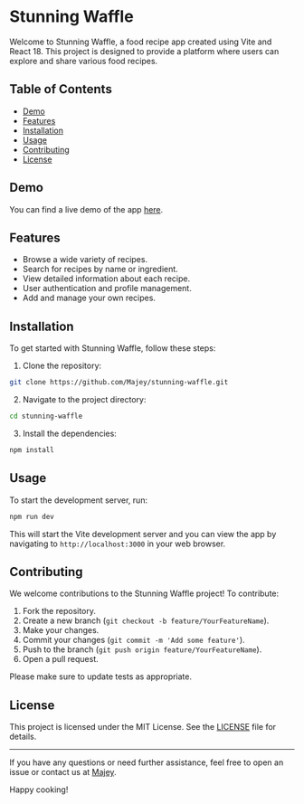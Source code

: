 # Stunning Waffle

Welcome to Stunning Waffle, a food recipe app created using Vite and React 18. This project is designed to provide a platform where users can explore and share various food recipes.

## Table of Contents

- [Demo](#demo)
- [Features](#features)
- [Installation](#installation)
- [Usage](#usage)
- [Contributing](#contributing)
- [License](#license)

## Demo

You can find a live demo of the app [here](#).

## Features

- Browse a wide variety of recipes.
- Search for recipes by name or ingredient.
- View detailed information about each recipe.
- User authentication and profile management.
- Add and manage your own recipes.

## Installation

To get started with Stunning Waffle, follow these steps:

1. Clone the repository:

```sh
git clone https://github.com/Majey/stunning-waffle.git
```

2. Navigate to the project directory:

```sh
cd stunning-waffle
```

3. Install the dependencies:

```sh
npm install
```

## Usage

To start the development server, run:

```sh
npm run dev
```

This will start the Vite development server and you can view the app by navigating to `http://localhost:3000` in your web browser.

## Contributing

We welcome contributions to the Stunning Waffle project! To contribute:

1. Fork the repository.
2. Create a new branch (`git checkout -b feature/YourFeatureName`).
3. Make your changes.
4. Commit your changes (`git commit -m 'Add some feature'`).
5. Push to the branch (`git push origin feature/YourFeatureName`).
6. Open a pull request.

Please make sure to update tests as appropriate.

## License

This project is licensed under the MIT License. See the [LICENSE](https://opensource.org/license/mit) file for details.

---

If you have any questions or need further assistance, feel free to open an issue or contact us at [Majey](https://github.com/Majey).

Happy cooking!
